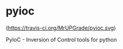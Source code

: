 # pyioc
(https://travis-ci.org/MrUPGrade/pyioc.svg)

PyIoC - Inversion of Control tools for python


